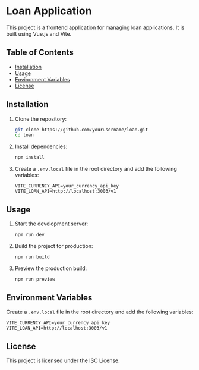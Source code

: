 # Loan Application

This project is a frontend application for managing loan applications. It is built using Vue.js and Vite.

## Table of Contents

- [Installation](#installation)
- [Usage](#usage)
- [Environment Variables](#environment-variables)
- [License](#license)

## Installation

1. Clone the repository:

   ```sh
   git clone https://github.com/yourusername/loan.git
   cd loan
   ```

2. Install dependencies:

   ```sh
   npm install
   ```

3. Create a `.env.local` file in the root directory and add the following variables:

   ```env
   VITE_CURRENCY_API=your_currency_api_key
   VITE_LOAN_API=http://localhost:3003/v1
   ```

## Usage

1. Start the development server:

   ```sh
   npm run dev
   ```

2. Build the project for production:

   ```sh
   npm run build
   ```

3. Preview the production build:

   ```sh
   npm run preview
   ```

## Environment Variables

Create a `.env.local` file in the root directory and add the following variables:

```env
VITE_CURRENCY_API=your_currency_api_key
VITE_LOAN_API=http://localhost:3003/v1
```

## License

This project is licensed under the ISC License.
